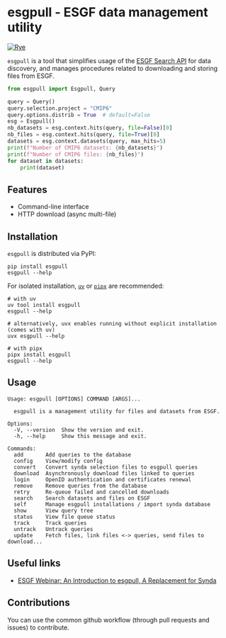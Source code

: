 # esgpull - ESGF data management utility

[![Rye](https://img.shields.io/endpoint?url=https://raw.githubusercontent.com/astral-sh/rye/main/artwork/badge.json)](https://rye.astral.sh)

`esgpull` is a tool that simplifies usage of the [ESGF Search API](https://esgf.github.io/esg-search/ESGF_Search_RESTful_API.html) for data discovery, and manages procedures related to downloading and storing files from ESGF.

```py
from esgpull import Esgpull, Query

query = Query()
query.selection.project = "CMIP6"
query.options.distrib = True  # default=False
esg = Esgpull()
nb_datasets = esg.context.hits(query, file=False)[0]
nb_files = esg.context.hits(query, file=True)[0]
datasets = esg.context.datasets(query, max_hits=5)
print(f"Number of CMIP6 datasets: {nb_datasets}")
print(f"Number of CMIP6 files: {nb_files}")
for dataset in datasets:
    print(dataset)
```

## Features

- Command-line interface
- HTTP download (async multi-file)

## Installation

`esgpull` is distributed via PyPI:

```shell
pip install esgpull
esgpull --help
```

For isolated installation, [`uv`](https://github.com/astral-sh/uv) or
[`pipx`](https://github.com/pypa/pipx) are recommended:

```shell
# with uv
uv tool install esgpull
esgpull --help

# alternatively, uvx enables running without explicit installation (comes with uv)
uvx esgpull --help
```

```shell
# with pipx
pipx install esgpull
esgpull --help
```

## Usage

```console
Usage: esgpull [OPTIONS] COMMAND [ARGS]...

  esgpull is a management utility for files and datasets from ESGF.

Options:
  -V, --version  Show the version and exit.
  -h, --help     Show this message and exit.

Commands:
  add       Add queries to the database
  config    View/modify config
  convert   Convert synda selection files to esgpull queries
  download  Asynchronously download files linked to queries
  login     OpenID authentication and certificates renewal
  remove    Remove queries from the database
  retry     Re-queue failed and cancelled downloads
  search    Search datasets and files on ESGF
  self      Manage esgpull installations / import synda database
  show      View query tree
  status    View file queue status
  track     Track queries
  untrack   Untrack queries
  update    Fetch files, link files <-> queries, send files to download...
```

## Useful links
* [ESGF Webinar: An Introduction to esgpull, A Replacement for Synda](https://www.youtube.com/watch?v=xv2RVMd1iCA)


## Contributions

You can use the common github workflow (through pull requests and issues) to contribute.
